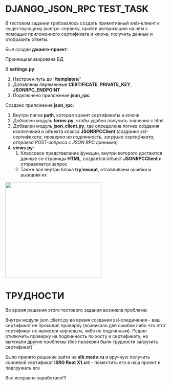 # DJANGO_JSON_RPC TEST_TASK
В тестовом задании требовалось создать примитивный web-клиент к существующему jsonrpc-сервису, пройти авторизацию на нём с помощью приложенного сертификата и ключа, получить данные и отобразить ответы.

Был создан **джанго-проект**:

Проинициализирована БД

В **settings.py**:
1. Настроен путь до '**/templates**/'
2. Добавлены переменные **CERTIFICATE**, **PRIVATE_KEY**, **JSONRPC_ENDPOINT**
3. Подключено приложение **json_rpc**

Создано приложение **json_rpc**:
1. Внутри папка **path**, которая хранит сертификаты и ключи
2. Добавлен модуль **forms.py**, чтобы удобно получить значения с html
3. Добавлен модуль **json_client.py**, где определена логика создания исключений и объекта класса **JSONRPCClient** (_создание ssl-сертификата, проверка на подлинность, загрузка сертификата, отправка POST-запроса с JSON RPC данными_)
4. **views.py**:
    1. Классовое представление функции, внутри которого достаются данные со страницы **HTML**, создается объект **JSONRPCClient** и отправляется запрос
   2. Также все внутри блока **try**/**except**, отлавливаем ошибки и выводим их


<p>
   <img width="300" src="https://github.com/pinkpipe/djangoJSONTEST/json_rpc/path/img/img_test.png">
</p>


# ТРУДНОСТИ

Во время решения этого тестового задания возникла проблема:

Внутри модуля json_client.py во время создания ssl-соединения - ваш сертификат не проходил проверку (возникало две ошибки либо что этот сертификат не является корневым, либо не подлинным).
Решил отключить проверку на подлинность по хосту и сертификату, но вытекали другие проблемы (без проверки были трудности загрузить сертификат)

Было принято решение зайти на **slb.medv.ru** и вручную получить корневой сертификат **ISRG Root X1.crt** - поместить его в наш проект и подгружать его

Все исправно заработало!!!